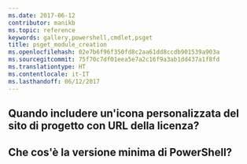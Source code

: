 ```yaml
---
ms.date: 2017-06-12
contributor: manikb
ms.topic: reference
keywords: gallery,powershell,cmdlet,psget
title: psget_module_creation
ms.openlocfilehash: 02e7b6f96f350fd8c2aa61dd8ccdb901539a903a
ms.sourcegitcommit: 75f70c7df01eea5e7a2c16f9a3ab1dd437a1f8fd
ms.translationtype: HT
ms.contentlocale: it-IT
ms.lasthandoff: 06/12/2017
---
```

<a id="when-to-include-a-project-site-license-url-custom-icon" class="xliff"></a>
## Quando includere un'icona personalizzata del sito di progetto con URL della licenza?


<a id="what-is-minimum-powershell-version" class="xliff"></a>
## Che cos'è la versione minima di PowerShell?

